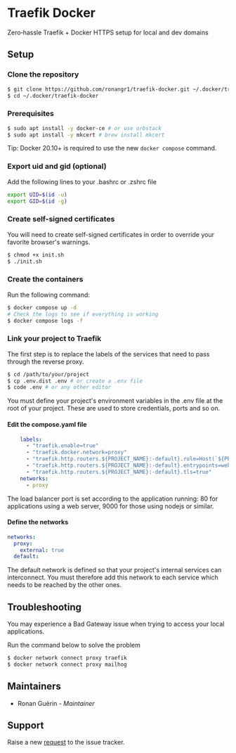 # Traefik Docker

Zero‑hassle Traefik + Docker HTTPS setup for local and dev domains

## Setup

### Clone the repository

```bash
$ git clone https://github.com/ronangr1/traefik-docker.git ~/.docker/traefik-docker
$ cd ~/.docker/traefik-docker
```

### Prerequisites

```bash
$ sudo apt install -y docker-ce # or use orbstack
$ sudo apt install -y mkcert # brew install mkcert
```

Tip: Docker 20.10+ is required to use the new `docker compose` command.

### Export uid and gid (optional)

Add the following lines to your .bashrc or .zshrc file

```bash
export UID=$(id -u) 
export GID=$(id -g)
```

### Create self-signed certificates

You will need to create self-signed certificates in order to override your favorite browser's warnings.

```bash
$ chmod +x init.sh
$ ./init.sh
```

### Create the containers

Run the following command:

```bash
$ docker compose up -d
# Check the logs to see if everything is working
$ docker compose logs -f
```

### Link your project to Traefik

The first step is to replace the labels of the services that need to pass through the reverse proxy.

```bash
$ cd /path/to/your/project
$ cp .env.dist .env # or create a .env file
$ code .env # or any other editor
```

You must define your project's environment variables in the .env file at the root of your project. These are used to store credentials, ports and so on.

#### Edit the compose.yaml file

```yaml
    labels:
      - "traefik.enable=true"
      - "traefik.docker.network=proxy"
      - "traefik.http.routers.${PROJECT_NAME}:-default}.rule=Host(`${PROJECT_NAME}:-default}.domain.localhost`)"
      - "traefik.http.routers.${PROJECT_NAME}:-default}.entrypoints=websecure"
      - "traefik.http.routers.${PROJECT_NAME}:-default}.tls=true"
    networks:
      - proxy
```

The load balancer port is set according to the application running: 80 for applications using a web server, 9000 for those using nodejs or similar.

#### Define the networks

```yaml
networks:
  proxy:
    external: true
  default:
```

The default network is defined so that your project's internal services can interconnect. You must therefore add this network to each service which needs to be reached by the other ones.

## Troubleshooting

You may experience a Bad Gateway issue when trying to access your local applications.

Run the command below to solve the problem

```bash
$ docker network connect proxy traefik
$ docker network connect proxy mailhog
```

## Maintainers

* Ronan Guérin - *Maintainer*

## Support

Raise a new [request](https://github.com/ronangr1/traefik-docker/issues) to the issue tracker.

